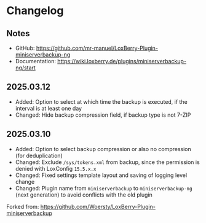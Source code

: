 # Changelog

## Notes

- GitHub: https://github.com/mr-manuel/LoxBerry-Plugin-miniserverbackup-ng
- Documentation: https://wiki.loxberry.de/plugins/miniserverbackup-ng/start

## 2025.03.12

- Added: Option to select at which time the backup is executed, if the interval is at least one day
- Changed: Hide backup compression field, if backup type is not 7-ZIP

## 2025.03.10

- Added: Option to select backup compression or also no compression (for deduplication)
- Changed: Exclude `/sys/tokens.xml` from backup, since the permission is denied with LoxConfig `15.5.x.x`
- Changed: Fixed settings template layout and saving of logging level change
- Changed: Plugin name from `miniserverbackup` to `miniserverbackup-ng` (next generation) to avoid conflicts with the old plugin

Forked from: https://github.com/Woersty/LoxBerry-Plugin-miniserverbackup
